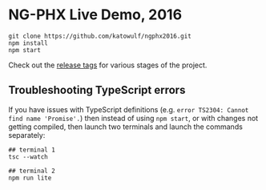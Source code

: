 
# NG-PHX Live Demo, 2016

```
git clone https://github.com/katowulf/ngphx2016.git
npm install
npm start
```

Check out the [release tags](https://github.com/katowulf/ngphx2016/releases) for various stages of the project.

## Troubleshooting TypeScript errors

If you have issues with TypeScript definitions (e.g. `error TS2304: Cannot find name 'Promise'.`) then instead of using `npm start`, or with changes not getting compiled, then launch two terminals and launch the commands separately:

```
## terminal 1
tsc --watch

## terminal 2
npm run lite
```
